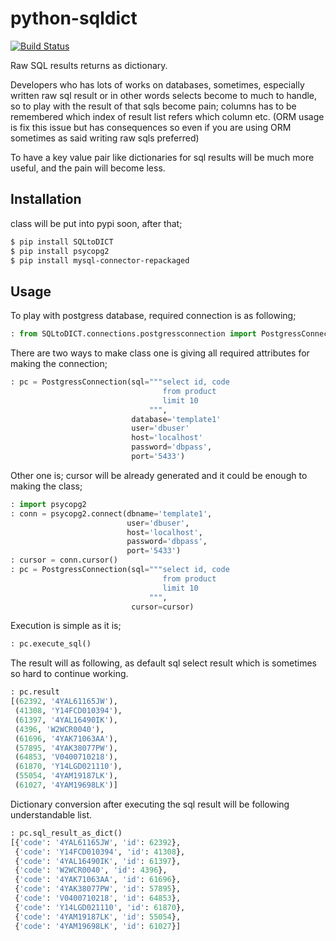 python-sqldict
==============
[![Build Status](https://travis-ci.org/RedXBeard/python-sqldict.svg?branch=master)](https://travis-ci.org/RedXBeard/python-sqldict)

Raw SQL results returns as dictionary.

Developers who has lots of works on databases, sometimes, especially written raw sql result or in other words selects become to much to handle, so to play with the result of that sqls become pain; columns has to be remembered which index of result list refers which column etc. (ORM usage is fix this issue but has consequences so even if you are using ORM sometimes as said writing raw sqls preferred)

To have a key value pair like dictionaries for sql results will be much more useful, and the pain will become less.

Installation
------------
class will be put into pypi soon, after that;
```bash
$ pip install SQLtoDICT
$ pip install psycopg2
$ pip install mysql-connector-repackaged
```

Usage
-----
To play with postgress database, required connection is as following;
```python
: from SQLtoDICT.connections.postgressconnection import PostgressConnection
```

There are two ways to make class one is giving all required attributes for making the connection;
```python
: pc = PostgressConnection(sql="""select id, code
                                  from product
                                  limit 10
                               """,
                           database='template1'
                           user='dbuser'
                           host='localhost'
                           password='dbpass',
                           port='5433')
```

Other one is; cursor will be already generated and it could be enough to making the class;
```python
: import psycopg2
: conn = psycopg2.connect(dbname='template1',
                          user='dbuser',
                          host='localhost',
                          password='dbpass',
                          port='5433')
: cursor = conn.cursor()
: pc = PostgressConnection(sql="""select id, code
                                  from product
                                  limit 10
                               """,
                           cursor=cursor)
```

Execution is simple as it is;
```python
: pc.execute_sql()
```

The result will as following, as default sql select result which is sometimes so hard to continue working.
```python
: pc.result
[(62392, '4YAL61165JW'),
 (41308, 'Y14FCD010394'),
 (61397, '4YAL16490IK'),
 (4396, 'W2WCR0040'),
 (61696, '4YAK71063AA'),
 (57895, '4YAK38077PW'),
 (64853, 'V0400710218'),
 (61870, 'Y14LGD021110'),
 (55054, '4YAM19187LK'),
 (61027, '4YAM19698LK')]
```

Dictionary conversion after executing the sql result will be following understandable list.
```python
: pc.sql_result_as_dict()
[{'code': '4YAL61165JW', 'id': 62392},
 {'code': 'Y14FCD010394', 'id': 41308},
 {'code': '4YAL16490IK', 'id': 61397},
 {'code': 'W2WCR0040', 'id': 4396},
 {'code': '4YAK71063AA', 'id': 61696},
 {'code': '4YAK38077PW', 'id': 57895},
 {'code': 'V0400710218', 'id': 64853},
 {'code': 'Y14LGD021110', 'id': 61870},
 {'code': '4YAM19187LK', 'id': 55054},
 {'code': '4YAM19698LK', 'id': 61027}]
```
